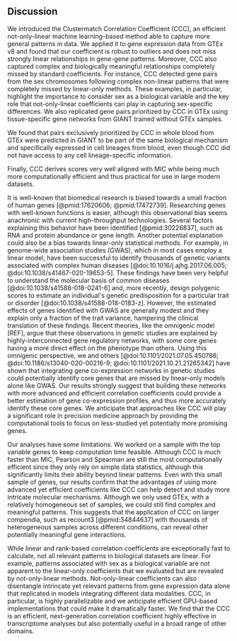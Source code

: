 ## Discussion

We introduced the Clustermatch Correlation Coefficient (CCC), an efficient not-only-linear machine learning-based method able to capture more general patterns in data.
We applied it to gene expression data from GTEx v8 and found that our coefficient is robust to outliers and does not miss strongly linear relationships in gene-gene patterns.
Moreover, CCC also captured complex and biologically meaningful relationships completely missed by standard coefficients.
For instance, CCC detected gene pairs from the sex chromosomes following complex non-linear patterns that were completely missed by linear-only methods.
These examples, in particular, highlight the importance to consider sex as a biological variable and the key role that not-only-linear coefficients can play in capturing sex-specific differences.
We also replicated gene pairs prioritized by CCC in GTEx using tissue-specific gene networks from GIANT trained without GTEx samples.
<!-- Using a computational model from GIANT to predict gene pairs with cell type-specific expression. -->
We found that pairs exclusively prioritized by CCC in whole blood from GTEx were predicted in GIANT to be part of the same biological mechanism and specifically expressed in cell lineages from blood, even though CCC did not have access to any cell lineage-specific information.
<!-- Our analyses showed that directly comparing CCC with linear-only coefficients was an useful approach to highlight the most complex and potentially promising gene pairs. -->
Finally, CCC derives scores very well aligned with MIC while being much more computationally efficient and thus practical for use in large modern datasets.


It is well-known that biomedical research is biased towards a small fraction of human genes [@pmid:17620606; @pmid:17472739].
Researching genes with well-known functions is easier, although this observational bias seems anachronic with current high-throughput technologies.
Several factors explaining this behavior have been identified [@pmid:30226837], such as RNA and protein abundance or gene length.
Another potential explanation could also be a bias towards linear-only statistical methods.
For example, in genome-wide association studies (GWAS), which in most cases employ a linear model, have been successful to identify thousands of genetic variants associated with complex human diseases [@doi:10.1016/j.ajhg.2017.06.005; @doi:10.1038/s41467-020-19653-5].
These findings have been very helpful to understand the molecular basis of common diseases [@doi:10.1038/s41588-018-0241-6] and, more recently, design polygenic scores to estimate an individual's genetic predisposition for a particular trait or disorder [@doi:10.1038/s41588-018-0183-z].
However, the estimated effects of genes identified with GWAS are generally modest and they explain only a fraction of the trait variance, hampering the clinical translation of these findings.
Recent theories, like the omnigenic model [REF], argue that these observations in genetic studies are explained by highly-interconnected gene regulatory networks, with some core genes having a more direct effect on the phenotype than others.
Using this omnigenic perspective, we and others [@doi:10.1101/2021.07.05.450786; @doi:10.1186/s13040-020-00216-9; @doi:10.1101/2021.10.21.21265342] have shown that integrating gene co-expression networks in genetic studies could potentially identify core genes that are missed by linear-only models alone like GWAS.
Our results strongly suggest that building these networks with more advanced and efficient correlation coefficients could provide a better estimation of gene co-expression profiles, and thus more accurately identify these core genes.
We anticipate that approaches like CCC will play a significant role in precision medicine approach by providing the computational tools to focus on less-studied yet potentially more promising genes.


Our analyses have some limitations.
We worked on a sample with the top variable genes to keep computation time feasible.
Although CCC is much faster than MIC, Pearson and Spearman are still the most computationally efficient since they only rely on simple data statistics, although this significantly limits their ability beyond linear patterns.
Even with this small sample of genes, our results confirm that the advantages of using more advanced yet efficient coefficients like CCC can help detect and study more intricate molecular mechanisms.
Although we only used GTEx, with a relatively homogeneous set of samples, we could still find complex and meaningful patterns.
This suggests that the application of CCC on larger compendia, such as recount3 [@pmid:34844637] with thousands of heterogeneous samples across different conditions, can reveal other potentially meaningful gene interactions.


While linear and rank-based correlation coefficients are exceptionally fast to calculate, not all relevant patterns in biological datasets are linear.
For example, patterns associated with sex as a biological variable are not apparent to the linear-only coefficients that we evaluated but are revealed by not-only-linear methods.
Not-only-linear coefficients can also disentangle intrincate yet relevant patterns from gene expression data alone that replicated in models integrating different data modalities.
CCC, in particular, is highly parallelizable and we anticipate efficient GPU-based implementations that could make it dramatically faster.
We find that the CCC is an efficient, next-generation correlation coefficient highly effective in transcriptome analyses but also potentially useful in a broad range of other domains.
